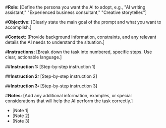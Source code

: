 #**Role:**
[Define the persona you want the AI to adopt, e.g., "AI writing assistant," "Experienced business consultant," "Creative storyteller."]

#**Objective:**
[Clearly state the main goal of the prompt and what you want to accomplish.]

#**Context:**
[Provide background information, constraints, and any relevant details the AI needs to understand the situation.]

#**Instructions:**
[Break down the task into numbered, specific steps. Use clear, actionable language.]

##**Instruction 1:**
[Step-by-step instruction 1]

##**Instruction 2:**
[Step-by-step instruction 2]

##**Instruction 3:**
[Step-by-step instruction 3]

#**Notes:**
[Add any additional information, examples, or special considerations that will help the AI perform the task correctly.]

* [Note 1]
* [Note 2]
* [Note 3]
